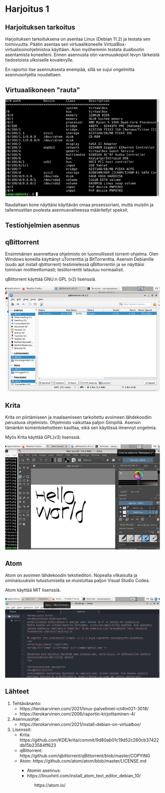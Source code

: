 <h1>Harjoitus 1</h1>
<h2>Harjoituksen tarkoitus</h2>
<p>Harjoituksen tarkoituksena on asentaa Linux (Debian 11.2) ja testata sen toimivuutta. 
Päätin asentaa sen virtuaalikoneelle VirtualBox- virtualisoinohjelmistoa käyttäen. Aion myöhemmin testata dualbootin asentamista koneelleni. Ennen asennusta otin varmuuskopiot levyn tärkeistä tiedostoista ulkoiselle kovalevylle. 

En raportoi itse asennuksesta enempää, sillä se sujui ongelmitta asennusohjetta noudattaen.
</p>
<h2>Virtuaalikoneen "rauta"</h2>
<p><img alt="Image" title="Rauta" src="/images/speksit.png" />

Raudaltaan kone näyttäisi käyttävän omaa prosessoriani, mutta muistin ja tallennustilan puolesta asennusvaiheessa määritellyt speksit.
</p>

<h2>Testiohjelmien asennus<h2>
<h2>qBittorrent</h2>
<p>Ensimmäinen asennettava ohjelmisto on luonnollisesti torrent-ohjelma. Olen Windows koneilla käyttänyt uTorrenttia ja BitTorrenttia. Asensin Debianille (sudo apt install qbittorrent) testimielessä qBittorrentin ja se näyttäisi toimivan moitteettomasti; testitorrentti latautuu normaalisti. 

qBittorrent käyttää GNU:n GPL (v2) lisenssiä. 

<img alt="Image" title="qbittorrent" src="/images/qbittorrentt.png" />

</p>

<h2>Krita</h2>
<p>Krita on piirtämiseen ja maalaamiseen tarkoitettu avoimeen lähdekoodiin perustuva ohjelmisto. Ohjelmisto vaikuttaa paljon Gimpiltä. Asensin tämänkin komentokehotteen kauttaa, eikä sen käytössä ilmennyt ongelmia. 

Myös Krita käyttää GPL(v3) lisenssiä.

<img alt="Image" title="Krita" src="/images/krita.png" />

</p>

<h2>Atom</h2>
<p>Atom on avoimen lähdekoodin tekstieditori. Nopealla vilkaisulla ja ominaisuuksiin tutustumisella se muistuttaa paljon Visual Studio Codea.  

Atom käyttää MIT lisenssiä.

<img alt="Image" title="Krita" src="/images/atom.png" />

</p>

<h2>Lähteet</h2>
<ol>
  <li>Tehtävänanto:<ul>
      <li>https://terokarvinen.com/2021/linux-palvelimet-ict4tn021-3018/</li>
      <li>https://terokarvinen.com/2006/raportin-kirjoittaminen-4/</li>
      </ul></li>
  <li>Asennusohje:<ul>
      <li>https://terokarvinen.com/2021/install-debian-on-virtualbox/</li>
  </ul></li>
  <li>Lisenssit:<ul>
    <li>Krita: https://github.com/KDE/krita/commit/9d80ab01c19d52c260cb37422db15b23584ff623</li>
    <li>qBittorrent: https://github.com/qbittorrent/qBittorrent/blob/master/COPYING</li>
    <li>Atom: https://github.com/atom/atom/blob/master/LICENSE.md</li>
    <ul></li>
  <li>Atomin asennus:</li>
    <li>https://linuxhint.com/install_atom_text_editor_debian_10/</li>
    <ul>https://atom.io/</li>
</ol>
